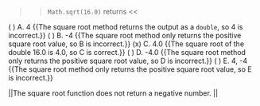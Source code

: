 >><code>Math.sqrt(16.0)</code> returns <<

( ) A. 4 {{The square root method returns the output as a <code>double</code>, so 4 is incorrect.}}
( ) B. -4 {{The square root method only returns the positive square root value, so B is incorrect.}}
(x) C. 4.0 {{The square root of the double 16.0 is 4.0, so C is correct.}}
( ) D. -4.0 {{The square root method only returns the positive square root value, so D is incorrect.}}
( ) E. 4, -4 {{The square root method only returns the positive square root value, so E is incorrect.}}

||The square root function does not return a negative number. ||
